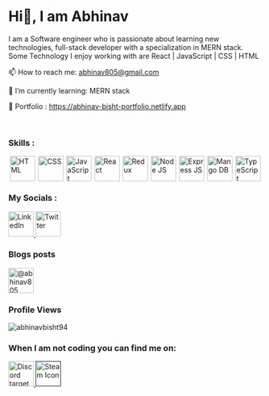 # Hi👋, I am Abhinav

I am a Software engineer who is passionate about learning new technologies, full-stack developer with a specialization in MERN stack.
Some Technology I enjoy working with are React | JavaScript | CSS | HTML 

📫 How to reach me: abhinav805@gmail.com

🌱 I’m currently learning: MERN stack

🔭 Portfolio : <a href="https://abhinav-bisht-portfolio.netlify.app" target="_blank" >https://abhinav-bisht-portfolio.netlify.app</a>

<br/>
<h3>Skills : </h3>
<div style="display: flex; justify-content: space-around; width: 100%; margin-top:0">
  <img height="50" width="50" src="https://cdn-icons-png.flaticon.com/512/888/888859.png" alt="HTML" />
  <img height="50" width="50" src="https://cdn-icons-png.flaticon.com/512/888/888847.png" alt="CSS" />
  <img height="50" width="50" src="https://cdn-icons-png.flaticon.com/512/5968/5968292.png" alt="JavaScript" />
  <img height="50" width="50" src="https://cdn-icons-png.flaticon.com/512/3334/3334886.png" alt="React" />
  <img height="50" width="50" src="https://raw.githubusercontent.com/reduxjs/redux/master/logo/logo.png" alt="Redux" />
  <img height="50" width="50" src="https://icon-library.com/images/node-js-icon/node-js-icon-8.jpg" alt="Node JS" />
  <img height="50" width="50" src="https://www.mementotech.in/assets/images/icons/express.png" alt="Express JS" />
  <img height="50" width="50" src="https://img.icons8.com/color/452/mongodb.png" alt="Mango DB" />
  <img height="50" width="50" src="https://cdn-icons-png.flaticon.com/512/5968/5968381.png" alt="TypeScript" />
</div>

<h3>My Socials :</h3>
<a href="https://www.linkedin.com/in/abhinav-bisht-1012" target="_blank" > <img height="50" width="50" src="https://cdn-icons.flaticon.com/png/512/3536/premium/3536505.png?token=exp=1653668349~hmac=e6facb503867cef0d19e97515057caf7" alt="LinkedIn" /> </a>
<a href="https://twitter.com/abhinav805" target="_blank" > <img height="50" width="50" src="https://cdn-icons.flaticon.com/png/512/2504/premium/2504947.png?token=exp=1653669169~hmac=9d4c107ba069004ef7b224e60c4a95b2" alt="Twitter" /> </a>
<br/>

<h3>Blogs posts</h3>
<p align="left">
<a href="https://medium.com/@abhinav805" target="_blank" ><img align="center" height="50" width="50" src="https://raw.githubusercontent.com/rahuldkjain/github-profile-readme-generator/master/src/images/icons/Social/medium.svg" alt="@abhinav805" /></a>
</p>

<h3>Profile Views</h3>
<p align="left" target="_blank" > <img src="https://komarev.com/ghpvc/?username=abhinavbisht94&label=Profile%20views&color=0e75b6&style=flat" alt="abhinavbisht94" /> </p>

<h3>When I am not coding you can find me on:</h3>
<a href="https://discordapp.com/users/432924416830210048" target="_blank" > <img height="50" width="50" src="https://cdn-icons.flaticon.com/png/512/2335/premium/2335279.png?token=exp=1653669558~hmac=814595d8e7cc40c9f642978215254612" alt="Discord target="_blank"Icon" /> </a>
<a href="" target="_blank"> <img height="50" width="50" src="https://icons.iconarchive.com/icons/papirus-team/papirus-apps/256/steam-icon.png" alt="Steam Icon" /> </a>








<!--
<a href="tel:+919997114838"><img style="width: 4%" src="https://i.ibb.co/hX2Gyzc/4213179.png" alt="Phone No." /> </a>
<a href=""> <img style="width: 4%" src="https://cdn-icons-png.flaticon.com/512/588/588308.png" alt="Dota 2 icon" /> </a>
<a href=""> <img style="width: 4%" src="https://i.ibb.co/yyMwGzj/pngwing-com.png" alt="War Thunder" /> </a>

<a href="https://medium.com/@abhinav805" target="_blank" > <img style="width: 4%" src="https://i.ibb.co/J3tKkkZ/2504925.png" alt="Medium" /> </a>

<a href="" target="_blank" > <img style="width: 3%" src="" alt="" /> </a>

🔭 🌱 👯 🤔 💬 📫 😄 ⚡
-->
